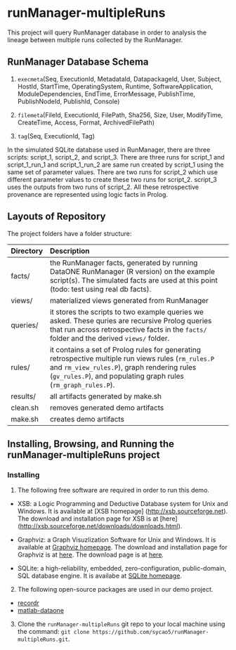 # runManager-multipleRuns

This project will query RunManager database in order to analysis the lineage between multiple runs collected by the RunManager. 

## RunManager Database Schema

1. `execmeta`(Seq, ExecutionId, MetadataId, DatapackageId, User, Subject, HostId, StartTime, OperatingSystem, Runtime, SoftwareApplication, ModuleDependencies, EndTime, ErrorMessage, PublishTime, PublishNodeId, PublishId, Console)

2. `filemeta`(FileId, ExecutionId, FilePath, Sha256, Size, User, ModifyTime, CreateTime, Access, Format, ArchivedFilePath) 

3. `tag`(Seq, ExecutionId, Tag)

In the simulated SQLite database used in RunManager, there are three scripts: script_1, script_2, and script_3. There are three runs for script_1 and script_1_run_1 and script_1_run_2 are same run created by script_1 using the same set of parameter values. There are two runs for script_2 which use different parameter values to create these two runs for script_2. script_3 uses the outputs from two runs of script_2. All these retrospective provenance are represented using logic facts in Prolog.

## Layouts of Repository

The project folders have a folder structure:

| Directory | Description                                                          |
|-----------| :--------------------------------------------------------------------|
| facts/ | the RunManager facts, generated by running DataONE RunManager (R version) on the example script(s). The simulated facts are used at this point (todo: test using real db facts).|
| views/ | materialized views generated from RunManager|
| queries/ | it stores the scripts to two example queries we asked. These quries are recursive Prolog queries that run across retrospective facts in the `facts/` folder and the derived `views/` folder.|
|rules/| it contains a set of Prolog rules for generating retrospective multiple run views rules (`rm_rules.P` and `rm_view_rules.P`), graph rendering rules (`gv_rules.P`), and populating graph rules (`rm_graph_rules.P`).|
| results/ | all artifacts generated by make.sh|
| clean.sh | removes generated demo artifacts|
| make.sh | creates demo artifacts|

## Installing, Browsing, and Running the runManager-multipleRuns project

### Installing

1. The following free software are required in order to run  this demo.

  * XSB: a Logic Programming and Deductive Database system for Unix and Windows.  It is available at [XSB homepage] (http://xsb.sourceforge.net). The download and installation page for XSB is at [here] (http://xsb.sourceforge.net/downloads/downloads.html). 
  
  * Graphviz:  a Graph Visuzlization Software for Unix and Windows.  It is available at [Graphviz homepage](http://www.graphviz.org). The download and installation page for Graphviz is at  [here](http://www.graphviz.org/Download.php).  The download page is  at [here](https://www.sqlite.org/download.html).
  
  *  SQLite:  a high-reliability, embedded, zero-configuration, public-domain, SQL database engine.  It is availabe at [SQLite homepage](https://www.sqlite.org). 

2. The  following open-source packages are used  in our demo project.
  *  [recordr](https://github.com/NCEAS/recordr)
  *  [matlab-dataone](https://github.com/DataONEorg/matlab-dataone/tree/ml-sqlite)
  
3.  Clone the `runManager-multipleRuns` git repo to your local machine using the command:
  `git clone https://github.com/sycao5/runManager-multipleRuns.git`.
  
